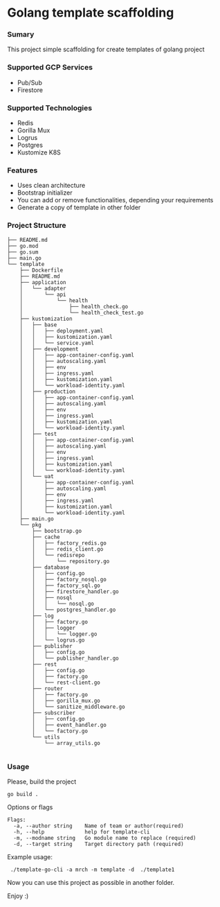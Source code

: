 # Golang template scaffolding

### Sumary
This project simple scaffolding for create templates of golang project

### Supported GCP Services
- Pub/Sub
- Firestore

### Supported Technologies
- Redis
- Gorilla Mux
- Logrus
- Postgres
- Kustomize K8S

### Features
- Uses clean architecture 
- Bootstrap initializer
- You can add or remove functionalities, depending your requirements
- Generate a copy of template in other folder


### Project Structure
````
├── README.md
├── go.mod
├── go.sum
├── main.go
└── template
    ├── Dockerfile
    ├── README.md
    ├── application
    │   └── adapter
    │       └── api
    │           └── health
    │               ├── health_check.go
    │               └── health_check_test.go
    ├── kustomization
    │   ├── base
    │   │   ├── deployment.yaml
    │   │   ├── kustomization.yaml
    │   │   └── service.yaml
    │   ├── development
    │   │   ├── app-container-config.yaml
    │   │   ├── autoscaling.yaml
    │   │   ├── env
    │   │   ├── ingress.yaml
    │   │   ├── kustomization.yaml
    │   │   └── workload-identity.yaml
    │   ├── production
    │   │   ├── app-container-config.yaml
    │   │   ├── autoscaling.yaml
    │   │   ├── env
    │   │   ├── ingress.yaml
    │   │   ├── kustomization.yaml
    │   │   └── workload-identity.yaml
    │   ├── test
    │   │   ├── app-container-config.yaml
    │   │   ├── autoscaling.yaml
    │   │   ├── env
    │   │   ├── ingress.yaml
    │   │   ├── kustomization.yaml
    │   │   └── workload-identity.yaml
    │   └── uat
    │       ├── app-container-config.yaml
    │       ├── autoscaling.yaml
    │       ├── env
    │       ├── ingress.yaml
    │       ├── kustomization.yaml
    │       └── workload-identity.yaml
    ├── main.go
    └── pkg
        ├── bootstrap.go
        ├── cache
        │   ├── factory_redis.go
        │   ├── redis_client.go
        │   └── redisrepo
        │       └── repository.go
        ├── database
        │   ├── config.go
        │   ├── factory_nosql.go
        │   ├── factory_sql.go
        │   ├── firestore_handler.go
        │   ├── nosql
        │   │   └── nosql.go
        │   └── postgres_handler.go
        ├── log
        │   ├── factory.go
        │   ├── logger
        │   │   └── logger.go
        │   └── logrus.go
        ├── publisher
        │   ├── config.go
        │   └── publisher_handler.go
        ├── rest
        │   ├── config.go
        │   ├── factory.go
        │   └── rest-client.go
        ├── router
        │   ├── factory.go
        │   ├── gorilla_mux.go
        │   └── sanitize_middleware.go
        ├── subscriber
        │   ├── config.go
        │   ├── event_handler.go
        │   └── factory.go
        └── utils
            └── array_utils.go


````



### Usage

Please, build the project
````
go build .
````

Options or flags
````
Flags:
  -a, --author string    Name of team or author(required)
  -h, --help             help for template-cli
  -m, --modname string   Go module name to replace (required)
  -d, --target string    Target directory path (required)

````
Example usage:
````
 ./template-go-cli -a mrch -m template -d  ./template1 
````
Now you can use this project as possible in another folder.


Enjoy :)
